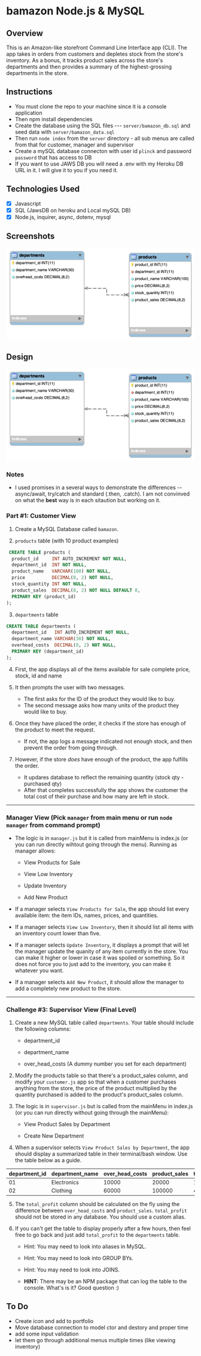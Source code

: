 # bamazon Node.js & MySQL

## Overview

This is an Amazon-like storefront Command Line Interface app (CLI). The app takes in orders from customers and depletes stock from the store's inventory. As a bonus, it tracks product sales across the store's departments and then provides a summary of the highest-grossing departments in the store.

## Instructions

- You must clone the repo to your machine since it is a console application
- Then npm install dependencies
- Create the database using the SQL files --- `server/bamazon_db.sql` and seed data with `server/bamazon_data.sql`
- Then run `node index` from the `server` directory - all sub menus are called from that for customer, manager and supervisor
- Create a mySQL database connecton with user id `plinck` and password `password` that has access to DB
- If you want to use JAWS DB you will need a .env with my Heroku DB URL in it.  I will give it to you if you need it.

## Technologies Used

- [x] Javascript
- [x] SQL (JawsDB on heroku and Local mySQL DB)
- [x] Node.js, inquirer, async, dotenv, mysql

## Screenshots
![ERD/EER](server/images/ERD.png)

## Design
![ERD/EER](server/images/ERD.png)

### Notes

- I used promises in a several ways to demonstrate the differences -- async/await, try/catch and standard (.then, .catch).  I am not convinved on what the **best** way is in each sitaution but working on it.

### Part #1: Customer View

1. Create a MySQL Database called `bamazon`.

2. `products` table (with 10 product examples)

  ```sql
   CREATE TABLE products (
    product_id     INT AUTO_INCREMENT NOT NULL,
    department_id  INT NOT NULL,
    product_name   VARCHAR(100) NOT NULL,
    price          DECIMAL(8, 2) NOT NULL,
    stock_quantity INT NOT NULL,
    product_sales  DECIMAL(8, 2) NOT NULL DEFAULT 0,
    PRIMARY KEY (product_id)
  );
  ```

3. `departments` table

  ```sql
  CREATE TABLE departments (
    department_id   INT AUTO_INCREMENT NOT NULL,
    department_name VARCHAR(30) NOT NULL,
    overhead_costs  DECIMAL(8, 2) NOT NULL,
    PRIMARY KEY (department_id)
  );
  ```

4. First, the app displays all of the items available for sale complete price, stock, id and name

5. It then prompts the user with two messages.
   - The first asks for the ID of the product they would like to buy.
   - The second message asks how many units of the product they would like to buy.

6. Once they have placed the order, it checks if the store has enough of the product to meet the request.
   - If not, the app logs a message indicated not enough stock, and then prevent the order from going through.

7. However, if the store _does_ have enough of the product, the app fulfills the order.
   - It updares database to reflect the remaining quantity (stock qty - purchased qty)
   - After that completes successfully the app shows the customer the total cost of their purchase and how many are left in stock.

- - -

### Manager View (Pick `manager` from main menu or run `node manager` from command prompt)

* The logic is in `manager.js` but it is called from mainMenu is index.js (or you can run directly wihtout going through the menu). Running as manager allows:

    * View Products for Sale

    * View Low Inventory

    * Update Inventory

    * Add New Product

* If a manager selects `View Products for Sale`, the app should list every available item: the item IDs, names, prices, and quantities.

* If a manager selects `View Low Inventory`, then it should list all items with an inventory count lower than five.

* If a manager selects `Update Inventory`, it displays a prompt that will let the manager update the quanity of any item currently in the store.  You can make it higher or lower in case it was spoiled or something.   So it does not force you to just add to the inventory, you can make it whatever you want.

* If a manager selects `Add New Product`, it should allow the manager to add a completely new product to the store.

- - -

### Challenge #3: Supervisor View (Final Level)

1. Create a new MySQL table called `departments`. Your table should include the following columns:

   * department_id

   * department_name

   * over_head_costs (A dummy number you set for each department)

2. Modify the products table so that there's a product_sales column, and modify your `customer.js` app so that when a customer purchases anything from the store, the price of the product multiplied by the quantity purchased is added to the product's product_sales column.

3. The logic is in `supervisor.js` but is called from the mainMenu in index.js (or you can run directly without going through the mainMenu):

   * View Product Sales by Department

   * Create New Department

4. When a supervisor selects `View Product Sales by Department`, the app should display a summarized table in their terminal/bash window. Use the table below as a guide.

| department_id | department_name | over_head_costs | product_sales | total_profit |
| ------------- | --------------- | --------------- | ------------- | ------------ |
| 01            | Electronics     | 10000           | 20000         | 10000        |
| 02            | Clothing        | 60000           | 100000        | 40000        |

5. The `total_profit` column should be calculated on the fly using the difference between `over_head_costs` and `product_sales`. `total_profit` should not be stored in any database. You should use a custom alias.

6. If you can't get the table to display properly after a few hours, then feel free to go back and just add `total_profit` to the `departments` table.

   * Hint: You may need to look into aliases in MySQL.

   * Hint: You may need to look into GROUP BYs.

   * Hint: You may need to look into JOINS.

   * **HINT**: There may be an NPM package that can log the table to the console. What's is it? Good question :)

## To Do

- Create icon and add to portfolio
- Move database connection to model ctor and destory and proper time
- add some input validation
- let them go through additional menus multiple times (like viewing inventory)
